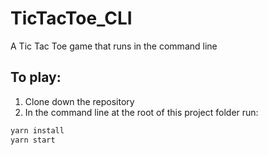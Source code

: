 # TicTacToe_CLI

A Tic Tac Toe game that runs in the command line

## To play:

1. Clone down the repository
2. In the command line at the root of this project folder run:

```sh
yarn install
yarn start
```
